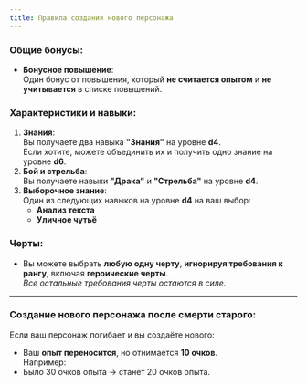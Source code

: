 ```yaml
---
title: Правила создания нового персонажа
---
```

### Общие бонусы:
- **Бонусное повышение**:  
  Один бонус от повышения, который **не считается опытом** и **не учитывается** в списке повышений.

### Характеристики и навыки:
1. **Знания**:  
   Вы получаете два навыка **"Знания"** на уровне **d4**.  
   Если хотите, можете объединить их и получить одно знание на уровне **d6**.
2. **Бой и стрельба**:  
   Вы получаете навыки **"Драка"** и **"Стрельба"** на уровне **d4**.
3. **Выборочное знание**:  
   Один из следующих навыков на уровне **d4** на ваш выбор:  
   - **Анализ текста**  
   - **Уличное чутьё**

### Черты:
- Вы можете выбрать **любую одну черту**, **игнорируя требования к рангу**, включая **героические черты**.  
  _Все остальные требования черты остаются в силе._

---

### Создание нового персонажа после смерти старого:
Если ваш персонаж погибает и вы создаёте нового:  
- Ваш **опыт переносится**, но отнимается **10 очков**.  
Например:  
- Было 30 очков опыта → станет 20 очков опыта.